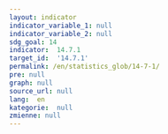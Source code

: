 ```yaml
---
layout: indicator
indicator_variable_1: null
indicator_variable_2: null
sdg_goal: 14
indicator:  14.7.1
target_id:  '14.7.1'
permalink: /en/statistics_glob/14-7-1/
pre: null
graph: null
source_url: null
lang:  en
kategorie:  null
zmienne: null
---
```


